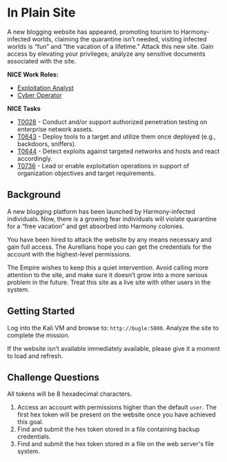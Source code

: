 # In Plain Site

A new blogging website has appeared, promoting tourism to Harmony-infected worlds, claiming the quarantine isn’t needed, visiting infected worlds is “fun” and “the vacation of a lifetime." Attack this new site. Gain access by elevating your privileges; analyze any sensitive documents associated with the site.

**NICE Work Roles:**
- [Exploitation Analyst](https://niccs.cisa.gov/workforce-development/nice-framework/work-roles/exploitation-analyst)
- [Cyber Operator](https://niccs.cisa.gov/workforce-development/nice-framework/work-roles/cyber-operator)

**NICE Tasks**
- [T0028](https://niccs.cisa.gov/workforce-development/nice-framework/tasks/t0028) - Conduct and/or support authorized penetration testing on enterprise network assets.
- [T0643](https://niccs.cisa.gov/workforce-development/nice-framework/tasks/t0643) -  Deploy tools to a target and utilize them once deployed (e.g., backdoors, sniffers).
- [T0644](https://niccs.cisa.gov/workforce-development/nice-framework/tasks/t0644) - Detect exploits against targeted networks and hosts and react accordingly.
- [T0736](https://niccs.cisa.gov/workforce-development/nice-framework/tasks/t0736) - Lead or enable exploitation operations in support of organization objectives and target requirements.

## Background

A new blogging platform has been launched by Harmony-infected individuals. Now, there is a growing fear  individuals will violate quarantine for a “free vacation” and get absorbed into Harmony colonies. 

You have been hired to attack the website by any means necessary and gain full access. The Aurellians hope you can get the credentials for the account with the highest-level permissions. 

The Empire wishes to keep this a quiet intervention. Avoid calling more attention to the site, and make sure it doesn’t grow into a more serious problem in the future. Treat this site as a live site with other users in the system.

## Getting Started

Log into the Kali VM and browse to: `http://bugle:5000`. Analyze the site to complete the mission. 

If the website isn’t available immediately available, please give it a moment to load and  refresh.

## Challenge Questions

All tokens will be 8 hexadecimal characters.

1. Access an account with permissions higher than the default `user`. The first hex token will be present on the website once you have achieved this goal.
2. Find and submit the hex token stored in a file containing backup credentials.
3. Find and submit the hex token stored in a file on the web server's file system.
